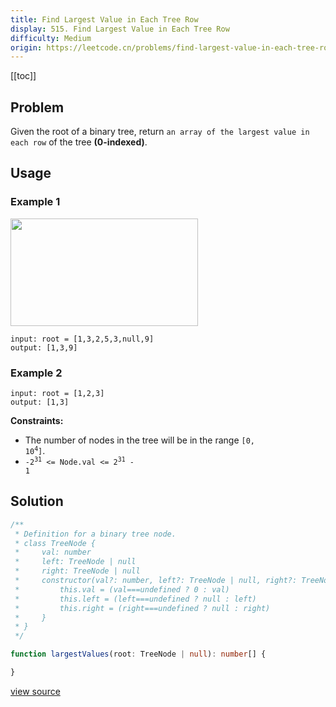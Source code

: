 ```yaml
---
title: Find Largest Value in Each Tree Row
display: 515. Find Largest Value in Each Tree Row
difficulty: Medium
origin: https://leetcode.cn/problems/find-largest-value-in-each-tree-row
---
```


[[toc]]

## Problem

Given the root of a binary tree, return `an array of the largest value in each row` of the tree **(0-indexed)**.

## Usage

### Example 1

<img alt="" src="https://assets.leetcode.com/uploads/2020/08/21/largest_e1.jpg" style="width: 300px; height: 172px;" />

```
input: root = [1,3,2,5,3,null,9]
output: [1,3,9]
```

### Example 2

```
input: root = [1,2,3]
output: [1,3]
```


**Constraints:**

- The number of nodes in the tree will be in the range <code>[0, 10<sup>4</sup>]</code>.
- <code>-2<sup>31</sup> &lt;= Node.val &lt;= 2<sup>31</sup> - 1</code>


## Solution

```ts
/**
 * Definition for a binary tree node.
 * class TreeNode {
 *     val: number
 *     left: TreeNode | null
 *     right: TreeNode | null
 *     constructor(val?: number, left?: TreeNode | null, right?: TreeNode | null) {
 *         this.val = (val===undefined ? 0 : val)
 *         this.left = (left===undefined ? null : left)
 *         this.right = (right===undefined ? null : right)
 *     }
 * }
 */

function largestValues(root: TreeNode | null): number[] {

}
```

[view source](https://leetcode.cn/problems/find-largest-value-in-each-tree-row)
